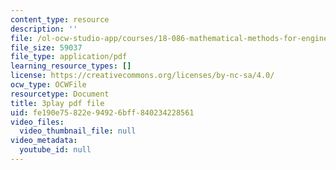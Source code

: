 ```yaml
---
content_type: resource
description: ''
file: /ol-ocw-studio-app/courses/18-086-mathematical-methods-for-engineers-ii-spring-2006/fe190e75822e94926bff840234228561_zha1744fTRs.pdf
file_size: 59037
file_type: application/pdf
learning_resource_types: []
license: https://creativecommons.org/licenses/by-nc-sa/4.0/
ocw_type: OCWFile
resourcetype: Document
title: 3play pdf file
uid: fe190e75-822e-9492-6bff-840234228561
video_files:
  video_thumbnail_file: null
video_metadata:
  youtube_id: null
---
```

